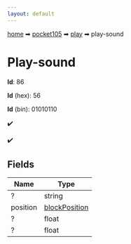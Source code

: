 ```yaml
---
layout: default
---
```


[home](/) ➡ [pocket105](/protocol/pocket105) ➡ [play](/protocol/pocket105/play) ➡ play-sound

# Play-sound

**Id**: 86

**Id** (hex): 56

**Id** (bin): 01010110

✔️

✔️

## Fields

Name | Type
---|---
? | string
position | [blockPosition](/protocol/pocket105/types/block-position)
? | float
? | float

